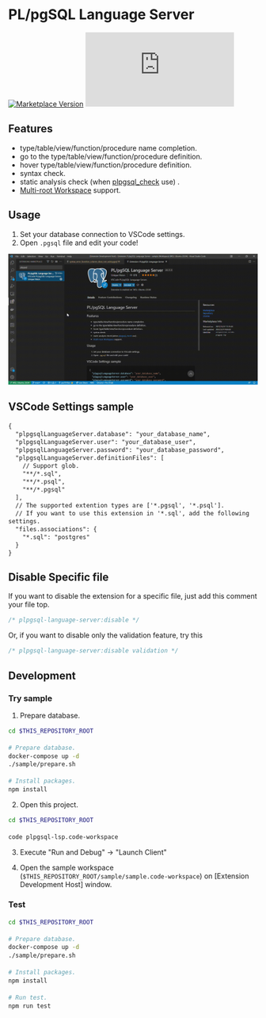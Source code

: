 # PL/pgSQL Language Server

[![Marketplace Version](https://vsmarketplacebadge.apphb.com/version/uniquevision.vscode-plpgsql-lsp.svg?style=flat-square "Current Release")](https://marketplace.visualstudio.com/items?itemName=uniquevision.vscode-plpgsql-lsp)
[![GitHub license](https://badgen.net/github/license/Naereen/Strapdown.js?style=flat-square)](https://github.com/Naereen/StrapDown.js/blob/master/LICENSE)

## Features

- type/table/view/function/procedure name completion.
- go to the type/table/view/function/procedure definition.
- hover type/table/view/function/procedure definition.
- syntax check.
- static analysis check (when [plpgsql_check](https://github.com/okbob/plpgsql_check) use) .
- [Multi-root Workspace](https://code.visualstudio.com/docs/editor/multi-root-workspaces) support.

## Usage

1. Set your database connection to VSCode settings.
1. Open `.pgsql` file and edit your code!

![preview](images/preview.gif)

## VSCode Settings sample

```jsonc
{
  "plpgsqlLanguageServer.database": "your_database_name",
  "plpgsqlLanguageServer.user": "your_database_user",
  "plpgsqlLanguageServer.password": "your_database_password",
  "plpgsqlLanguageServer.definitionFiles": [
    // Support glob.
    "**/*.sql",
    "**/*.psql",
    "**/*.pgsql"
  ],
  // The supported extention types are ['*.pgsql', '*.psql'].
  // If you want to use this extension in '*.sql', add the following settings.
  "files.associations": {
    "*.sql": "postgres"
  }
}
```

## Disable Specific file

If you want to disable the extension for a specific file, just add this comment your file top.

```sql
/* plpgsql-language-server:disable */
```

Or, if you want to disable only the validation feature, try this

```sql
/* plpgsql-language-server:disable validation */
```

## Development

### Try sample

1. Prepare database.

```sh
cd $THIS_REPOSITORY_ROOT

# Prepare database.
docker-compose up -d
./sample/prepare.sh

# Install packages.
npm install
```

2. Open this project.

```sh
cd $THIS_REPOSITORY_ROOT

code plpgsql-lsp.code-workspace
```

3. Execute "Run and Debug" -> "Launch Client"

4. Open the sample workspace (`$THIS_REPOSITORY_ROOT/sample/sample.code-workspace`) on [Extension Development Host] window.

### Test

```sh
cd $THIS_REPOSITORY_ROOT

# Prepare database.
docker-compose up -d
./sample/prepare.sh

# Install packages.
npm install

# Run test.
npm run test
```
